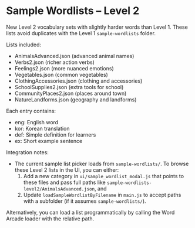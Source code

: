 # Sample Wordlists – Level 2

New Level 2 vocabulary sets with slightly harder words than Level 1. These lists avoid duplicates with the Level 1 `sample-wordlists` folder.

Lists included:
- AnimalsAdvanced.json (advanced animal names)
- Verbs2.json (richer action verbs)
- Feelings2.json (more nuanced emotions)
- Vegetables.json (common vegetables)
- ClothingAccessories.json (clothing and accessories)
- SchoolSupplies2.json (extra tools for school)
- CommunityPlaces2.json (places around town)
- NatureLandforms.json (geography and landforms)

Each entry contains:
- eng: English word
- kor: Korean translation
- def: Simple definition for learners
- ex: Short example sentence

Integration notes:
- The current sample list picker loads from `sample-wordlists/`. To browse these Level 2 lists in the UI, you can either:
  1) Add a new category in `ui/sample_wordlist_modal.js` that points to these files and pass full paths like `sample-wordlists-level2/AnimalsAdvanced.json`, and
  2) Update `loadSampleWordlistByFilename` in `main.js` to accept paths with a subfolder (if it assumes `sample-wordlists/`).

Alternatively, you can load a list programmatically by calling the Word Arcade loader with the relative path.
